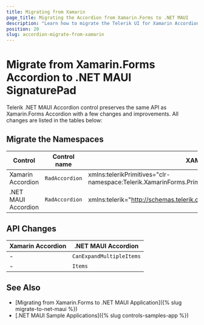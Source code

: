 ```yaml
---
title: Migrating from Xamarin
page_title: Migrating the Accordion from Xamarin.Forms to .NET MAUI
description: "Learn how to migrate the Telerik UI for Xamarin Accordion to the Telerik UI for .NET MAUI framework by updating the namespaces and the incompatible NuGet packages."
position: 20
slug: accordion-migrate-from-xamarin
---
```


# Migrate from Xamarin.Forms Accordion to .NET MAUI SignaturePad

Telerik .NET MAUI Accordion control preserves the same API as Xamarin.Forms Accordion with a few changes and improvements. All changes are listed in the tables below:

## Migrate the Namespaces

| Control | Control name | XAML Namespcace | C# Namespace|
| --------------- | --------------- | --------------- | --------------- |
| Xamarin Accordion | `RadAccordion` | xmlns:telerikPrimitives="clr-namespace:Telerik.XamarinForms.Primitives;assembly=Telerik.XamarinForms.Primitives" | using Telerik.XamarinForms.Primitives; |
| .NET MAUI Accordion | `RadAccordion` | xmlns:telerik="http://schemas.telerik.com/2022/xaml/maui" | using Telerik.Maui.Controls; |

## API Changes

| Xamarin Accordion | .NET MAUI Accordion |
| ------------- | --------------- |
| - | `CanExpandMultipleItems` |
| - | `Items` |

## See Also

* [Migrating from Xamarin.Forms to .NET MAUI Application]({% slug migrate-to-net-maui %})
* [.NET MAUI Sample Applications]({% slug controls-samples-app %})

